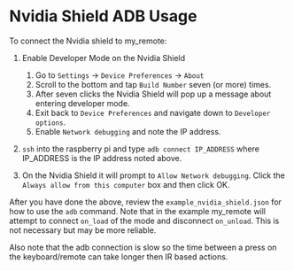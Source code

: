 # Nvidia Shield ADB Usage

To connect the Nvidia shield to my_remote:

1. Enable Developer Mode on the Nvidia Shield
   1. Go to `Settings` -> `Device Preferences` -> `About`
   1. Scroll to the bottom and tap `Build Number` seven (or more) times.
   1. After seven clicks the Nvidia Shield will pop up a message about entering developer mode.
   1. Exit back to `Device Preferences` and navigate down to `Developer options`.
   1. Enable `Network debugging` and note the IP address.

1. `ssh` into the raspberry pi and type `adb connect IP_ADDRESS` where IP_ADDRESS is the IP address noted above.
1. On the Nvidia Shield it will prompt to `Allow Network debugging`.  Click the `Always allow from this computer` box and then click OK.

After you have done the above, review the `example_nvidia_shield.json` for how to use the `adb` command.  Note that in the example my_remote will attempt to connect `on_load` of the mode and disconnect `on_unload`.  This is not necessary but may be more reliable.

Also note that the adb connection is slow so the time between a press on the keyboard/remote can take longer then IR based actions.
